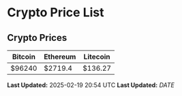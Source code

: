 # Crypto Price List

## Crypto Prices
| Bitcoin | Ethereum | Litecoin |
| ------- | -------- | -------- |
| $96240 | $2719.4 | $136.27 |
**Last Updated:** 2025-02-19 20:54 UTC
**Last Updated:** $DATE$
